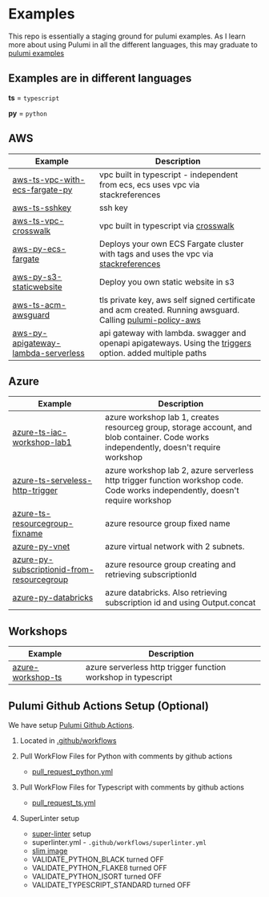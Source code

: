 # Examples

This repo is essentially a staging ground for pulumi examples. As I learn more about using Pulumi in all the different languages, this may graduate to [pulumi examples](https://github.com/pulumi/examples)

## Examples are in different languages

**ts** = `typescript`

**py** = `python`

## AWS
Example   | Description |
--------- | ----------- |
[aws-ts-vpc-with-ecs-fargate-py](aws-ts-vpc-with-ecs-fargate-py)| vpc built in typescript - independent from ecs, ecs uses vpc via stackreferences
[aws-ts-sshkey](aws-ts-sshkey)| ssh key
[aws-ts-vpc-crosswalk](aws-ts-vpc-crosswalk)| vpc built in typescript via [crosswalk](https://www.pulumi.com/docs/guides/crosswalk/aws/vpc/)
[aws-py-ecs-fargate](aws-py-ecs-fargate)| Deploys your own ECS Fargate cluster with tags and uses the vpc via [stackreferences](https://www.pulumi.com/docs/intro/concepts/stack/#stackreferences)
[aws-py-s3-staticwebsite](aws-py-s3-staticwebsite) | Deploy you own static website in s3
[aws-ts-acm-awsguard](aws-ts-acm-awsguard) | tls private key, aws self signed certificate and acm created. Running awsguard. Calling [pulumi-policy-aws](https://github.com/pulumi/pulumi-policy-aws)
[aws-py-apigateway-lambda-serverless](aws-py-apigateway-lambda-serverless)| api gateway with lambda. swagger and openapi apigateways.  Using the [triggers](https://www.pulumi.com/docs/reference/pkg/aws/apigateway/deployment/#triggers_python) option. added multiple paths


## Azure
Example   | Description |
--------- | ----------- |
[azure-ts-iac-workshop-lab1](azure-ts-iac-workshop-lab1) | azure workshop lab 1, creates resourceg group, storage account, and blob container. Code works independently, doesn't require workshop
[azure-ts-serveless-http-trigger](azure-ts-serveless-http-trigger)| azure workshop lab 2, azure serverless http trigger function workshop code. Code works independently, doesn't require workshop
[azure-ts-resourcegroup-fixname](azure-ts-resourcegroup-fixname) | azure resource group fixed name
[azure-py-vnet](azure-py-vnet)| azure virtual network with 2 subnets.
[azure-py-subscriptionid-from-resourcegroup](azure-py-subscriptionid-from-resourcegroup) | azure resource group creating and retrieving subscriptionId
[azure-py-databricks](azure-py-databricks)| azure databricks.  Also retrieving subscription id and using Output.concat

## Workshops
Example   | Description |
--------- | ----------- |
[azure-workshop-ts](azure-workshop-ts)| azure serverless http trigger function workshop in typescript

## Pulumi Github Actions Setup (Optional)
We have setup [Pulumi Github Actions](https://www.pulumi.com/docs/guides/continuous-delivery/github-actions/#pulumi-github-actions).

 1. Located in [.github/workflows](.github/workflows)

 1. Pull WorkFlow Files for Python with comments by github actions
    - [pull_request_python.yml](.github/workflows/pull_request_python.yml)

 1. Pull WorkFlow Files for Typescript with comments by github actions
    - [pull_request_ts.yml](.github/workflows/pull_request_typescript.yml)

 1. SuperLinter setup
    - [super-linter](https://github.com/github/super-linter) setup
    - superlinter.yml - `.github/workflows/superlinter.yml`
    - [slim image](https://github.com/github/super-linter#slim-image)
    - VALIDATE_PYTHON_BLACK turned OFF
    - VALIDATE_PYTHON_FLAKE8 turned OFF
    - VALIDATE_PYTHON_ISORT turned OFF
    - VALIDATE_TYPESCRIPT_STANDARD turned OFF